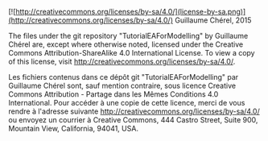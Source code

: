 [![http://creativecommons.org/licenses/by-sa/4.0/](license-by-sa.png)](http://creativecommons.org/licenses/by-sa/4.0/) Guillaume Chérel, 2015

The files under the git repository "TutorialEAForModelling" by Guillaume Chérel are, except where otherwise noted, licensed under the Creative Commons Attribution-ShareAlike 4.0 International License. To view a copy of this license, visit http://creativecommons.org/licenses/by-sa/4.0/.

Les fichiers contenus dans ce dépôt git "TutorialEAForModelling" par Guillaume Chérel sont, sauf mention contraire, sous licence Creative Commons Attribution -  Partage dans les Mêmes Conditions 4.0 International. Pour accéder à une copie de cette licence, merci de vous rendre à l'adresse suivante http://creativecommons.org/licenses/by-sa/4.0/ ou envoyez un courrier à Creative Commons, 444 Castro Street, Suite 900, Mountain View, California, 94041, USA.

